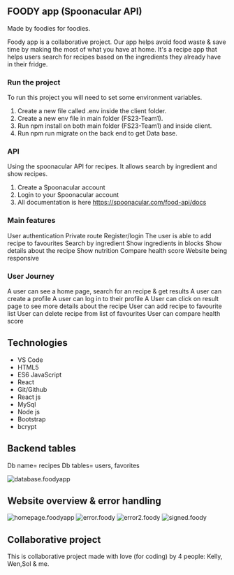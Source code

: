 ## FOODY app (Spoonacular API)

Made by foodies for foodies.

Foody app is a collaborative project.
Our app helps avoid food waste & save time by making the most of what you have at home. It's a recipe app that helps users search for recipes based on the ingredients they already have in their fridge.

### Run the project

To run this project you will need to set some environment variables.

1. Create a new file called .env inside the client folder.
2. Create a new env file in main folder (FS23-Team1).
3. Run npm install on both main folder (FS23-Team1) and inside client.
4. Run npm run migrate on the back end to get Data base.

### API

Using the spoonacular API for recipes. It allows search by ingredient and show recipes.

1. Create a Spoonacular account
2. Login to your Spoonacular account
3. All documentation is here https://spoonacular.com/food-api/docs

### Main features

User authentication
Private route
Register/login
The user is able to add recipe to favourites
Search by ingredient
Show ingredients in blocks
Show details about the recipe
Show nutrition
Compare health score
Website being responsive

### User Journey

A user can see a home page, search for an recipe & get results
A user can create a profile
A user can log in to their profile
A User can click on result page to see more details about the recipe
User can add recipe to favourite list
User can delete recipe from list of favourites
User can compare health score

## Technologies

- VS Code </br>
- HTML5
- ES6 JavaScript </br>
- React </br>
- Git/Github
- React js
- MySql
- Node js
- Bootstrap
- bcrypt

## Backend tables

Db name= recipes
Db tables= users, favorites

![database.foodyapp](./public/database.png)

<!-- ## DEMO

![screen-gif](./public/demo.gif) -->

## Website overview & error handling

![homepage.foodyapp](./public/recipeappp.png)
![error.foody](./public/error1.png)
![error2.foody](./public/appp.png)
![signed.foody](./public/recipeview.png)

## Collaborative project

This is collaborative project made with love (for coding) by 4 people:
Kelly, Wen,Sol & me.
